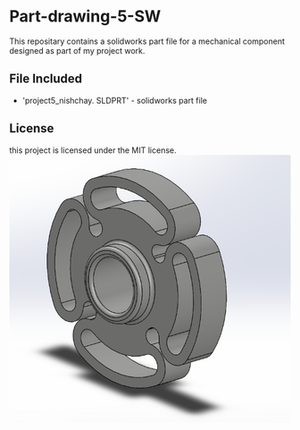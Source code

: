 # Part-drawing-5-SW
This repositary contains a solidworks part file for a mechanical component designed as part of my project work.
## File Included
- 'project5_nishchay.  SLDPRT' -
solidworks part file
## License
this project is licensed under the MIT license.
![Part Drawing Preview](part5.png)
